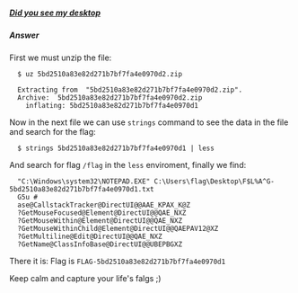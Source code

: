 ##### [Did you see my desktop](http://ringzer0team.com/challenges/87)
##### Answer

First we must unzip the file:
```
  $ uz 5bd2510a83e82d271b7bf7fa4e0970d2.zip

  Extracting from  "5bd2510a83e82d271b7bf7fa4e0970d2.zip".
  Archive:  5bd2510a83e82d271b7bf7fa4e0970d2.zip
    inflating: 5bd2510a83e82d271b7bf7fa4e0970d1
```
Now in the next file we can use `strings` command to see the data in the file and search for the flag:  
```
  $ strings 5bd2510a83e82d271b7bf7fa4e0970d1 | less
```   
And search for flag `/flag` in the `less` enviroment, finally we find:  
```
  "C:\Windows\system32\NOTEPAD.EXE" C:\Users\flag\Desktop\F$L%A^G-5bd2510a83e82d271b7bf7fa4e0970d1.txt
  G5u #
  ase@CallstackTracker@DirectUI@@AAE_KPAX_K@Z
  ?GetMouseFocused@Element@DirectUI@@QAE_NXZ
  ?GetMouseWithin@Element@DirectUI@@QAE_NXZ
  ?GetMouseWithinChild@Element@DirectUI@@QAEPAV12@XZ
  ?GetMultiline@Edit@DirectUI@@QAE_NXZ
  ?GetName@ClassInfoBase@DirectUI@@UBEPBGXZ
```  
There it is: Flag is `FLAG-5bd2510a83e82d271b7bf7fa4e0970d1`

Keep calm and capture your life's falgs ;)
